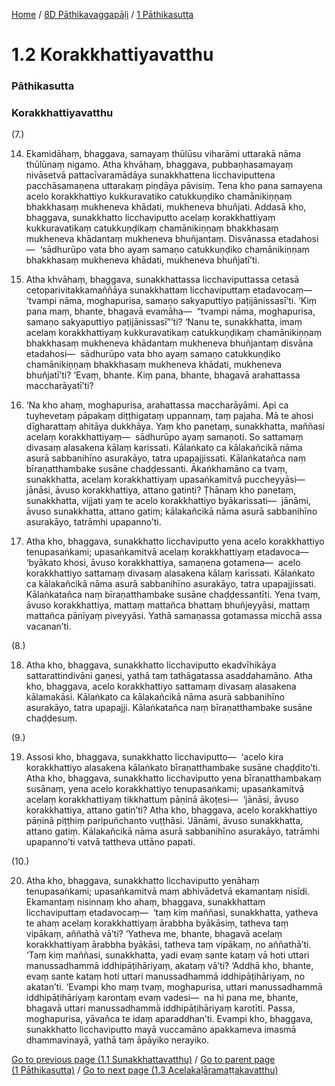 
[Home](/) / [8D Pāthikavaggapāḷi](../../8D.md) / [1 Pāthikasutta](../1.md)

# 1.2 Korakkhattiyavatthu

### Pāthikasutta

### Korakkhattiyavatthu

(7.)

14. Ekamidāhaṃ, bhaggava, samayaṃ thūlūsu viharāmi uttarakā nāma thūlūnaṃ nigamo. Atha khvāhaṃ, bhaggava, pubbaṇhasamayaṃ nivāsetvā pattacīvaramādāya sunakkhattena licchaviputtena pacchāsamaṇena uttarakaṃ piṇḍāya pāvisiṃ. Tena kho pana samayena acelo korakkhattiyo kukkuravatiko catukkuṇḍiko chamānikiṇṇaṃ bhakkhasaṃ mukheneva khādati, mukheneva bhuñjati. Addasā kho, bhaggava, sunakkhatto licchaviputto acelaṃ korakkhattiyaṃ kukkuravatikaṃ catukkuṇḍikaṃ chamānikiṇṇaṃ bhakkhasaṃ mukheneva khādantaṃ mukheneva bhuñjantaṃ. Disvānassa etadahosi—  ‘sādhurūpo vata bho ayaṃ samaṇo catukkuṇḍiko chamānikiṇṇaṃ bhakkhasaṃ mukheneva khādati, mukheneva bhuñjatī’ti.

15. Atha khvāhaṃ, bhaggava, sunakkhattassa licchaviputtassa cetasā cetoparivitakkamaññāya sunakkhattaṃ licchaviputtaṃ etadavocaṃ—  ‘tvampi nāma, moghapurisa, samaṇo sakyaputtiyo paṭijānissasī’ti. ‘Kiṃ pana maṃ, bhante, bhagavā evamāha—  “tvampi nāma, moghapurisa, samaṇo sakyaputtiyo paṭijānissasī”’ti? ‘Nanu te, sunakkhatta, imaṃ acelaṃ korakkhattiyaṃ kukkuravatikaṃ catukkuṇḍikaṃ chamānikiṇṇaṃ bhakkhasaṃ mukheneva khādantaṃ mukheneva bhuñjantaṃ disvāna etadahosi—  sādhurūpo vata bho ayaṃ samaṇo catukkuṇḍiko chamānikiṇṇaṃ bhakkhasaṃ mukheneva khādati, mukheneva bhuñjatī’ti? ‘Evaṃ, bhante. Kiṃ pana, bhante, bhagavā arahattassa maccharāyatī’ti?

16. ‘Na kho ahaṃ, moghapurisa, arahattassa maccharāyāmi. Api ca tuyhevetaṃ pāpakaṃ diṭṭhigataṃ uppannaṃ, taṃ pajaha. Mā te ahosi dīgharattaṃ ahitāya dukkhāya. Yaṃ kho panetaṃ, sunakkhatta, maññasi acelaṃ korakkhattiyaṃ—  sādhurūpo ayaṃ samaṇoti. So sattamaṃ divasaṃ alasakena kālaṃ karissati. Kālaṅkato ca kālakañcikā nāma asurā sabbanihīno asurakāyo, tatra upapajjissati. Kālaṅkatañca naṃ bīraṇatthambake susāne chaḍḍessanti. Ākaṅkhamāno ca tvaṃ, sunakkhatta, acelaṃ korakkhattiyaṃ upasaṅkamitvā puccheyyāsi—  jānāsi, āvuso korakkhattiya, attano gatinti? Ṭhānaṃ kho panetaṃ, sunakkhatta, vijjati yaṃ te acelo korakkhattiyo byākarissati—  jānāmi, āvuso sunakkhatta, attano gatiṃ; kālakañcikā nāma asurā sabbanihīno asurakāyo, tatrāmhi upapanno’ti.

17. Atha kho, bhaggava, sunakkhatto licchaviputto yena acelo korakkhattiyo tenupasaṅkami; upasaṅkamitvā acelaṃ korakkhattiyaṃ etadavoca—  ‘byākato khosi, āvuso korakkhattiya, samaṇena gotamena—  acelo korakkhattiyo sattamaṃ divasaṃ alasakena kālaṃ karissati. Kālaṅkato ca kālakañcikā nāma asurā sabbanihīno asurakāyo, tatra upapajjissati. Kālaṅkatañca naṃ bīraṇatthambake susāne chaḍḍessantīti. Yena tvaṃ, āvuso korakkhattiya, mattaṃ mattañca bhattaṃ bhuñjeyyāsi, mattaṃ mattañca pānīyaṃ piveyyāsi. Yathā samaṇassa gotamassa micchā assa vacanan’ti.

(8.)

18. Atha kho, bhaggava, sunakkhatto licchaviputto ekadvīhikāya sattarattindivāni gaṇesi, yathā taṃ tathāgatassa asaddahamāno. Atha kho, bhaggava, acelo korakkhattiyo sattamaṃ divasaṃ alasakena kālamakāsi. Kālaṅkato ca kālakañcikā nāma asurā sabbanihīno asurakāyo, tatra upapajji. Kālaṅkatañca naṃ bīraṇatthambake susāne chaḍḍesuṃ.

(9.)

19. Assosi kho, bhaggava, sunakkhatto licchaviputto—  ‘acelo kira korakkhattiyo alasakena kālaṅkato bīraṇatthambake susāne chaḍḍito’ti. Atha kho, bhaggava, sunakkhatto licchaviputto yena bīraṇatthambakaṃ susānaṃ, yena acelo korakkhattiyo tenupasaṅkami; upasaṅkamitvā acelaṃ korakkhattiyaṃ tikkhattuṃ pāṇinā ākoṭesi—  ‘jānāsi, āvuso korakkhattiya, attano gatin’ti? Atha kho, bhaggava, acelo korakkhattiyo pāṇinā piṭṭhiṃ paripuñchanto vuṭṭhāsi. ‘Jānāmi, āvuso sunakkhatta, attano gatiṃ. Kālakañcikā nāma asurā sabbanihīno asurakāyo, tatrāmhi upapanno’ti vatvā tattheva uttāno papati.

(10.)

20. Atha kho, bhaggava, sunakkhatto licchaviputto yenāhaṃ tenupasaṅkami; upasaṅkamitvā maṃ abhivādetvā ekamantaṃ nisīdi. Ekamantaṃ nisinnaṃ kho ahaṃ, bhaggava, sunakkhattaṃ licchaviputtaṃ etadavocaṃ—  ‘taṃ kiṃ maññasi, sunakkhatta, yatheva te ahaṃ acelaṃ korakkhattiyaṃ ārabbha byākāsiṃ, tatheva taṃ vipākaṃ, aññathā vā’ti? ‘Yatheva me, bhante, bhagavā acelaṃ korakkhattiyaṃ ārabbha byākāsi, tatheva taṃ vipākaṃ, no aññathā’ti. ‘Taṃ kiṃ maññasi, sunakkhatta, yadi evaṃ sante kataṃ vā hoti uttari manussadhammā iddhipāṭihāriyaṃ, akataṃ vā’ti? ‘Addhā kho, bhante, evaṃ sante kataṃ hoti uttari manussadhammā iddhipāṭihāriyaṃ, no akatan’ti. ‘Evampi kho maṃ tvaṃ, moghapurisa, uttari manussadhammā iddhipāṭihāriyaṃ karontaṃ evaṃ vadesi—  na hi pana me, bhante, bhagavā uttari manussadhammā iddhipāṭihāriyaṃ karotīti. Passa, moghapurisa, yāvañca te idaṃ aparaddhan’ti. Evampi kho, bhaggava, sunakkhatto licchaviputto mayā vuccamāno apakkameva imasmā dhammavinayā, yathā taṃ āpāyiko nerayiko.

[Go to previous page (1.1 Sunakkhattavatthu)](1.1.md) / [Go to parent page (1 Pāthikasutta)](../1.md) / [Go to next page (1.3 Acelakaḷāramaṭṭakavatthu)](1.3.md)


